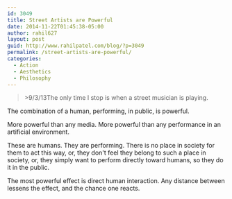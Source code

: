 ```yaml
---
id: 3049
title: Street Artists are Powerful
date: 2014-11-22T01:45:38-05:00
author: rahil627
layout: post
guid: http://www.rahilpatel.com/blog/?p=3049
permalink: /street-artists-are-powerful/
categories:
  - Action
  - Aesthetics
  - Philosophy
---
```

<blockquote>>9/3/13The only time I stop is when a street musician is playing.</blockquote>

The combination of a human, performing, in public, is powerful.

More powerful than any media. More powerful than any performance in an artificial environment.

These are humans. They are performing. There is no place in society for them to act this way, or, they don't feel they belong to such a place in society, or, they simply want to perform directly toward humans, so they do it in the public.

The most powerful effect is direct human interaction. Any distance between lessens the effect, and the chance one reacts.